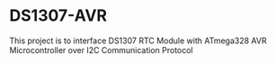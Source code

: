 # DS1307-AVR

This project is to interface DS1307 RTC Module with ATmega328 AVR Microcontroller over I2C Communication Protocol
